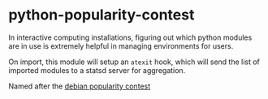 # python-popularity-contest

In interactive computing installations, figuring out which python
modules are in use is extremely helpful in managing environments
for users.

On import, this module will setup an `atexit` hook, which will
send the list of imported modules to a statsd server for aggregation.

Named after the [debian popularity contest](https://popcon.debian.org/)